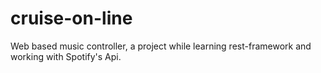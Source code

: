 # cruise-on-line
Web based music controller, a project while learning rest-framework and working with Spotify's Api.
